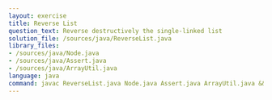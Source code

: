```yaml
---
layout: exercise
title: Reverse List
question_text: Reverse destructively the single-linked list
solution_file: /sources/java/ReverseList.java
library_files:
- /sources/java/Node.java
- /sources/java/Assert.java
- /sources/java/ArrayUtil.java
language: java
command: javac ReverseList.java Node.java Assert.java ArrayUtil.java && java ReverseList
---
```

